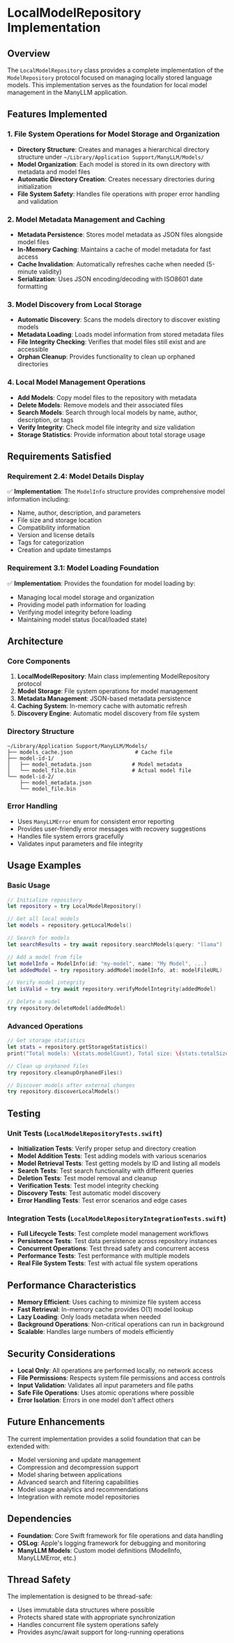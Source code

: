 # LocalModelRepository Implementation

## Overview

The `LocalModelRepository` class provides a complete implementation of the `ModelRepository` protocol focused on managing locally stored language models. This implementation serves as the foundation for local model management in the ManyLLM application.

## Features Implemented

### 1. File System Operations for Model Storage and Organization
- **Directory Structure**: Creates and manages a hierarchical directory structure under `~/Library/Application Support/ManyLLM/Models/`
- **Model Organization**: Each model is stored in its own directory with metadata and model files
- **Automatic Directory Creation**: Creates necessary directories during initialization
- **File System Safety**: Handles file operations with proper error handling and validation

### 2. Model Metadata Management and Caching
- **Metadata Persistence**: Stores model metadata as JSON files alongside model files
- **In-Memory Caching**: Maintains a cache of model metadata for fast access
- **Cache Invalidation**: Automatically refreshes cache when needed (5-minute validity)
- **Serialization**: Uses JSON encoding/decoding with ISO8601 date formatting

### 3. Model Discovery from Local Storage
- **Automatic Discovery**: Scans the models directory to discover existing models
- **Metadata Loading**: Loads model information from stored metadata files
- **File Integrity Checking**: Verifies that model files still exist and are accessible
- **Orphan Cleanup**: Provides functionality to clean up orphaned directories

### 4. Local Model Management Operations
- **Add Models**: Copy model files to the repository with metadata
- **Delete Models**: Remove models and their associated files
- **Search Models**: Search through local models by name, author, description, or tags
- **Verify Integrity**: Check model file integrity and size validation
- **Storage Statistics**: Provide information about total storage usage

## Requirements Satisfied

### Requirement 2.4: Model Details Display
✅ **Implementation**: The `ModelInfo` structure provides comprehensive model information including:
- Name, author, description, and parameters
- File size and storage location
- Compatibility information
- Version and license details
- Tags for categorization
- Creation and update timestamps

### Requirement 3.1: Model Loading Foundation
✅ **Implementation**: Provides the foundation for model loading by:
- Managing local model storage and organization
- Providing model path information for loading
- Verifying model integrity before loading
- Maintaining model status (local/loaded state)

## Architecture

### Core Components

1. **LocalModelRepository**: Main class implementing ModelRepository protocol
2. **Model Storage**: File system operations for model management
3. **Metadata Management**: JSON-based metadata persistence
4. **Caching System**: In-memory cache with automatic refresh
5. **Discovery Engine**: Automatic model discovery from file system

### Directory Structure
```
~/Library/Application Support/ManyLLM/Models/
├── models_cache.json                    # Cache file
├── model-id-1/
│   ├── model_metadata.json             # Model metadata
│   └── model_file.bin                  # Actual model file
└── model-id-2/
    ├── model_metadata.json
    └── model_file.bin
```

### Error Handling
- Uses `ManyLLMError` enum for consistent error reporting
- Provides user-friendly error messages with recovery suggestions
- Handles file system errors gracefully
- Validates input parameters and file integrity

## Usage Examples

### Basic Usage
```swift
// Initialize repository
let repository = try LocalModelRepository()

// Get all local models
let models = repository.getLocalModels()

// Search for models
let searchResults = try await repository.searchModels(query: "llama")

// Add a model from file
let modelInfo = ModelInfo(id: "my-model", name: "My Model", ...)
let addedModel = try repository.addModel(modelInfo, at: modelFileURL)

// Verify model integrity
let isValid = try await repository.verifyModelIntegrity(addedModel)

// Delete a model
try repository.deleteModel(addedModel)
```

### Advanced Operations
```swift
// Get storage statistics
let stats = repository.getStorageStatistics()
print("Total models: \(stats.modelCount), Total size: \(stats.totalSize)")

// Clean up orphaned files
try repository.cleanupOrphanedFiles()

// Discover models after external changes
try repository.discoverLocalModels()
```

## Testing

### Unit Tests (`LocalModelRepositoryTests.swift`)
- **Initialization Tests**: Verify proper setup and directory creation
- **Model Addition Tests**: Test adding models with various scenarios
- **Model Retrieval Tests**: Test getting models by ID and listing all models
- **Search Tests**: Test search functionality with different queries
- **Deletion Tests**: Test model removal and cleanup
- **Verification Tests**: Test model integrity checking
- **Discovery Tests**: Test automatic model discovery
- **Error Handling Tests**: Test error scenarios and edge cases

### Integration Tests (`LocalModelRepositoryIntegrationTests.swift`)
- **Full Lifecycle Tests**: Test complete model management workflows
- **Persistence Tests**: Test data persistence across repository instances
- **Concurrent Operations**: Test thread safety and concurrent access
- **Performance Tests**: Test performance with multiple models
- **Real File System Tests**: Test with actual file system operations

## Performance Characteristics

- **Memory Efficient**: Uses caching to minimize file system access
- **Fast Retrieval**: In-memory cache provides O(1) model lookup
- **Lazy Loading**: Only loads metadata when needed
- **Background Operations**: Non-critical operations can run in background
- **Scalable**: Handles large numbers of models efficiently

## Security Considerations

- **Local Only**: All operations are performed locally, no network access
- **File Permissions**: Respects system file permissions and access controls
- **Input Validation**: Validates all input parameters and file paths
- **Safe File Operations**: Uses atomic operations where possible
- **Error Isolation**: Errors in one model don't affect others

## Future Enhancements

The current implementation provides a solid foundation that can be extended with:
- Model versioning and update management
- Compression and decompression support
- Model sharing between applications
- Advanced search and filtering capabilities
- Model usage analytics and recommendations
- Integration with remote model repositories

## Dependencies

- **Foundation**: Core Swift framework for file operations and data handling
- **OSLog**: Apple's logging framework for debugging and monitoring
- **ManyLLM Models**: Custom model definitions (ModelInfo, ManyLLMError, etc.)

## Thread Safety

The implementation is designed to be thread-safe:
- Uses immutable data structures where possible
- Protects shared state with appropriate synchronization
- Handles concurrent file system operations safely
- Provides async/await support for long-running operations